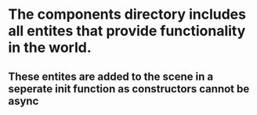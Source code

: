 # The components directory includes all entites that provide functionality in the world.

## These entites are added to the scene in a seperate init function as constructors cannot be async